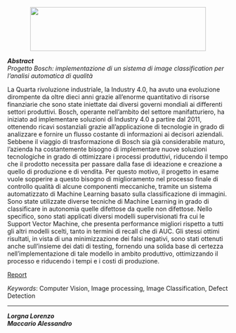 <p align="center">
  <img width="400" height="100" src="https://upload.wikimedia.org/wikipedia/it/b/b7/Bosch.png">
</p>

_**Abstract**_ <br />
*Progetto Bosch: implementazione di un sistema di image classification per l’analisi automatica di qualità*

La Quarta rivoluzione industriale, la Industry 4.0, ha avuto una evoluzione dirompente da oltre dieci anni grazie all’enorme quantitativo di risorse finanziarie che sono state iniettate dai diversi governi mondiali ai differenti settori produttivi. Bosch, operante nell’ambito del settore manifatturiero, ha iniziato ad implementare soluzioni di Industry 4.0 a partire dal 2011, ottenendo ricavi sostanziali grazie all’applicazione di tecnologie in grado di analizzare e fornire un flusso costante di informazioni ai decisori aziendali. Sebbene il viaggio di trasformazione di Bosch sia già considerabile maturo, l’azienda ha costantemente bisogno di implementare nuove soluzioni tecnologiche in grado di ottimizzare i processi produttivi, riducendo il tempo che il prodotto necessita per passare dalla fase di ideazione e creazione a quello di produzione e di vendita. Per questo motivo, il progetto in esame vuole sopperire a questo bisogno di miglioramento nel processo finale di controllo qualità di alcune componenti meccaniche, tramite un sistema automatizzato di Machine Learning basato sulla classificazione di immagini. Sono state utilizzate diverse tecniche di Machine Learning in grado di classificare in autonomia quelle difettose da quelle non difettose. Nello specifico, sono stati applicati diversi modelli supervisionati fra cui le Support Vector Machine, che presenta performance migliori rispetto a tutti gli altri modelli scelti, tanto in termini di recall che di AUC. Gli stessi ottimi risultati, in vista di una minimizzazione dei falsi negativi, sono stati ottenuti anche sull’insieme dei dati di testing, fornendo una solida base di certezza nell’implementazione di tale modello in ambito produttivo, ottimizzando il processo e riducendo i tempi e i costi di produzione.

[Report]()


*Keywords*: Computer Vision, Image processing, Image Classification, Defect Detection

***

_**Lorgna Lorenzo**_ <br />
_**Maccario Alessandro**_ 
